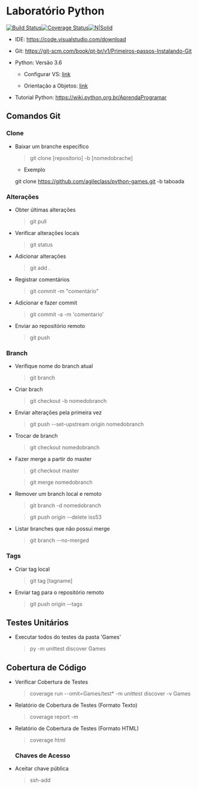 ﻿# Laboratório Python

[![Build Status](https://travis-ci.org/agileclass/lab-python.svg?branch=master)](https://travis-ci.org/agileclass/lab-python)[![Coverage Status](https://coveralls.io/repos/github/agileclass/python-games/badge.svg?branch=master)](https://coveralls.io/github/agileclass/python-games?branch=master)[![N|Solid](https://sonarcloud.io/api/project_badges/measure?project=python-games&metric=alert_status)](https://sonarcloud.io/dashboard?id=python-games)

- IDE: 
https://code.visualstudio.com/download

- Git: https://git-scm.com/book/pt-br/v1/Primeiros-passos-Instalando-Git

- Python: Versão 3.6

  - Configurar VS: [link](https://stackoverflow.com/questions/43313903/how-to-setup-visual-studio-code-to-find-python-3-interpreter-in-windows-10)

  - Orientação a Objetos: [link](http://pythonclub.com.br/introducao-classes-metodos-python-basico.html)

- Tutorial Python: https://wiki.python.org.br/AprendaProgramar

## Comandos Git

### Clone

- Baixar um branche específico

  >git clone [repositorio] -b [nomedobrache]

  - Exemplo

  git clone https://github.com/agileclass/python-games.git -b taboada

### Alterações

- Obter últimas alterações

  >git pull

- Verificar alterações locais

  >git status
  
- Adicionar alterações

  > git add .

- Registrar comentários

  >git commit -m "comentário"

- Adicionar e fazer commit

  >git commit -a -m 'comentario'

- Enviar ao repositório remoto

  >git push

### Branch

- Verifique nome do branch atual

  > git branch

- Criar brach

  > git checkout -b nomedobranch

- Enviar alterações pela primeira vez

  > git push --set-upstream origin nomedobranch

- Trocar de branch

  > git checkout nomedobranch

- Fazer merge a partir do master

  >git checkout master

  >git merge nomedobranch

- Remover um branch local e remoto

  > git branch -d nomedobranch

  > git push origin --delete iss53

- Listar branches que não possui merge

  > git branch --no-merged

### Tags

- Criar tag local

  >git tag [tagname]

- Enviar tag para o repositório remoto

  >git push origin --tags

## Testes Unitários

- Executar todos do testes da pasta 'Games'

  >py -m unittest discover Games

## Cobertura de Código

- Verificar Cobertura de Testes

  >coverage  run --omit=Games/test*  -m unittest discover -v Games

- Relatório de Cobertura de Testes (Formato Texto)

  >coverage report -m

- Relatório de Cobertura de Testes (Formato HTML)

  >coverage html

  ### Chaves de Acesso

- Aceitar chave pública

  > ssh-add
